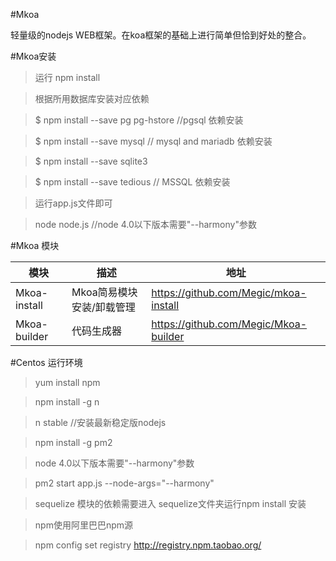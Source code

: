 #Mkoa

轻量级的nodejs WEB框架。在koa框架的基础上进行简单但恰到好处的整合。

#Mkoa安装

> 运行 npm install

> 根据所用数据库安装对应依赖

> $ npm install --save pg pg-hstore //pgsql 依赖安装

> $ npm install --save mysql //  mysql and mariadb 依赖安装

> $ npm install --save sqlite3

> $ npm install --save tedious // MSSQL 依赖安装

> 运行app.js文件即可

> node node.js   //node 4.0以下版本需要"--harmony"参数

#Mkoa 模块

模块 | 描述 | 地址
----|------|----
Mkoa-install| Mkoa简易模块安装/卸载管理 |https://github.com/Megic/mkoa-install
Mkoa-builder | 代码生成器  | https://github.com/Megic/Mkoa-builder




#Centos 运行环境
> yum install npm

> npm install -g n

> n stable //安装最新稳定版nodejs 

> npm install -g pm2

> node 4.0以下版本需要"--harmony"参数

> pm2 start app.js --node-args="--harmony"

> sequelize 模块的依赖需要进入 sequelize文件夹运行npm install 安装

> npm使用阿里巴巴npm源

> npm config set registry http://registry.npm.taobao.org/